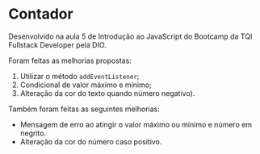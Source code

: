 # Contador

Desenvolvido na aula 5 de Introdução ao JavaScript do Bootcamp da TQI Fullstack Developer pela DIO.

Foram feitas as melhorias propostas:
1. Utilizar o método `addEventListener`;
2. Condicional de valor máximo e mínimo;
3. Alteração da cor do texto quando número negativo).

Também foram feitas as seguintes melhorias:
* Mensagem de erro ao atingir o valor máximo ou mínimo e número em negrito.
* Alteração da cor do número caso positivo.
